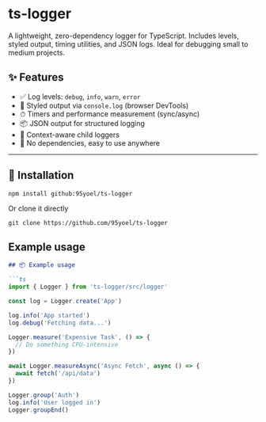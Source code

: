 # ts-logger

A lightweight, zero-dependency logger for TypeScript.
Includes levels, styled output, timing utilities, and JSON logs. Ideal for debugging small to medium projects.

## ✨ Features

- ✅ Log levels: `debug`, `info`, `warn`, `error`
- 🎨 Styled output via `console.log` (browser DevTools)
- ⏱ Timers and performance measurement (sync/async)
- 📦 JSON output for structured logging
- 🧩 Context-aware child loggers
- 📁 No dependencies, easy to use anywhere

- ------

## 🚀 Installation

```console
npm install github:95yoel/ts-logger

```

Or clone it directly 

```console
git clone https://github.com/95yoel/ts-logger
```

## Example usage 

````markdown
## 📦 Example usage

```ts
import { Logger } from 'ts-logger/src/logger'

const log = Logger.create('App')

log.info('App started')
log.debug('Fetching data...')

Logger.measure('Expensive Task', () => {
  // Do something CPU-intensive
})

await Logger.measureAsync('Async Fetch', async () => {
  await fetch('/api/data')
})

Logger.group('Auth')
log.info('User logged in')
Logger.groupEnd()

````